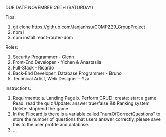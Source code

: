 DUE DATE NOVEMBER 26TH (SATURDAY)

Tips:
1. git clone https://github.com/Janjanhsu/COMP229_GroupProject
2. npm i
3. npm install react-router-dom

Roles:
1. Security Programmer - Glenn
2. Front-End Developer - Yichen & Anastasiia
3. Full-Stack - Ricardo
4. Back-End Developer, Database Programmer - Bruno
5. Technical Artist, Web Designer - Yza

Instructions:

1. Requirments:
   a. Landing Page
   b. Perform CRUD:
     create: start a game
     Read: read the quiz
     Update: answer true/false && Ranking system
     Delete: stop/end the game
3. In the Flipcard.js there is a variable called "numOfCorrectQuestions" to store the number of questions that users answer correctly,
   please save this to the user profile and database.
4. ...
